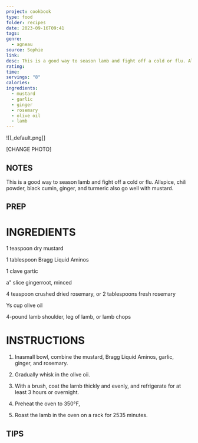 ```yaml
---
project: cookbook
type: food
folder: recipes
date: 2023-09-16T09:41
tags: 
genre:
  - agneau
source: Sophie
link: 
desc: This is a good way to season lamb and fight off a cold or flu. Allspice, chili powder, black cumin,ginger, and turmeric also go well with mustard.
rating: 
time: 
servings: "8"
calories: 
ingredients:
  - mustard
  - garlic
  - ginger
  - rosemary
  - olive oil
  - lamb
---
```


![[_default.png]]

[CHANGE PHOTO]


## NOTES

This is a good way to season lamb and fight off a cold or flu. Allspice, chili powder, black cumin,
ginger, and turmeric also go well with mustard.



## PREP


# INGREDIENTS

1 teaspoon dry mustard

1 tablespoon Bragg Liquid Aminos

1 clave gartic

a" slice gingerroot, minced

4 teaspoon crushed dried rosemary, or 2
tablespoons fresh rosemary

Ys cup olive oil

4-pound lamb shoulder, leg of lamb, or
lamb chops



# INSTRUCTIONS

1. Inasmall bowl, combine the mustard, Bragg Liquid
Aminos, garlic, ginger, and rosemary.

2. Gradually whisk in the olive oii.

3. With a brush, coat the larnb thickly and evenly, and
refrigerate for at least 3 hours or overnight.

4. Preheat the oven to 350°F,

5. Roast the lamb in the oven on a rack for 2535 minutes.




## TIPS



